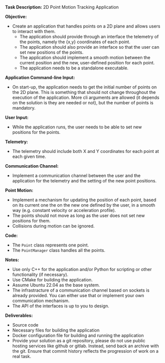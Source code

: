 **Task Description:** 2D Point Motion Tracking Application

**Objective:**

- Create an application that handles points on a 2D plane and allows users to interact with them.
	- The application should provide through an interface the telemetry of the points, namely the {x,y} coordinates of each point.
	- The application should also provide an interface so that the user can set new positions of the points.
	- The application should implement a smooth motion between the current position and the new, user-defined position for each point.
	- The application needs to be a standalone executable.

**Application Command-line Input:**

- On start-up, the application needs to get the initial number of points on the 2D plane. This is something that should not change throughout the execution of the application. More cli arguments are allowed (it depends on the solution is they are needed or not), but the number of points is mandatory.

**User Input:**

- While the application runs, the user needs to be able to set new positions for the points.

**Telemetry:**

- The telemetry should include both X and Y coordinates for each point at each given time.

**Communication Channel:**

- Implement a communication channel between the user and the application for the telemetry and the setting of the new point positions.

**Point Motion:**

- Implement a mechanism for updating the position of each point, based on its current one the on the new one defined by the user, in a smooth way (e.g. constant velocity or acceleration profile).
- The points should not move as long as the user does not set new positions for them.
- Collisions during motion can be ignored.

**Code:**

- The `Point` class represents one point.
- The `PointManager` class handles all the points.

**Notes:**
- Use only C++ for the application and/or Python for scripting or other functionality (if necessary).
- Use CMake for building the application.
- Assume Ubuntu 22.04 as the base system.
- The infrastracture of a communication channel based on sockets is already provided. You can either use that or implement your own communication mechanism.
- The API of the interfaces is up to you to design.

**Deliverables:**
- Source code
- Necessary files for building the application
- Docker configuration file for building and running the application
- Provide your solution as a git repository, please do not use public hosting services like github or gitlab. Instead, send back an archive with the git. Ensure that commit history reflects the progression of work on a real task.
